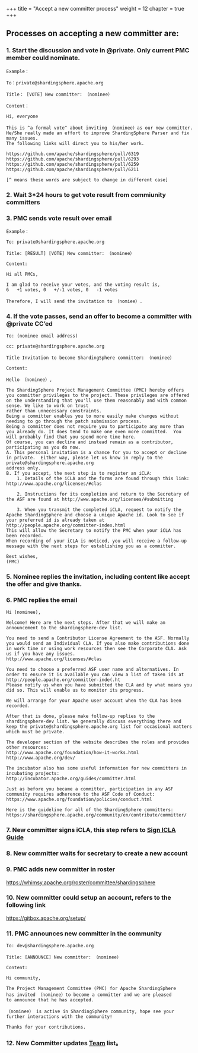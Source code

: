 +++ 
title = "Accept a new committer process" 
weight = 12
chapter = true 
+++

## Processes on accepting a new committer are:

### 1. Start the discussion and vote in @private. Only current PMC member could nominate.

```
Example：

To：private@shardingsphere.apache.org

Title： [VOTE] New committer: （nominee）

Content：

Hi, everyone

This is ^a formal vote^ about inviting （nominee）as our new committer. 
He/She really made an effort to improve ShardingSphere Parser and fix many issues. 
The following links will direct you to his/her work.

https://github.com/apache/shardingsphere/pull/6319
https://github.com/apache/shardingsphere/pull/6293
https://github.com/apache/shardingsphere/pull/6259
https://github.com/apache/shardingsphere/pull/6211

[^ means these words are subject to change in different case]
```

### 2. Wait 3*24 hours to get vote result from commiunity committers

### 3. PMC sends vote result over email

```
Example：

To: private@shardingsphere.apache.org

Title: [RESULT] [VOTE] New committer: （nominee）

Content:

Hi all PMCs, 

I am glad to receive your votes, and the voting result is,
6   +1 votes, 0   +/-1 votes, 0   -1 votes

Therefore, I will send the invitation to （nomiee）.
```

### 4. If the vote passes, send an offer to become a committer with @private CC’ed

```
To: (nominee email address)

cc: private@shardingsphere.apache.org

Title Invitation to become ShardingSphere committer: （nominee）

Content:

Hello （nominee）,

The ShardingSphere Project Management Committee (PMC) hereby offers you committer privileges to the project. These privileges are offered on the understanding that you'll use them reasonably and with common sense. We like to work on trust
rather than unnecessary constraints.
Being a committer enables you to more easily make changes without needing to go through the patch submission process.
Being a committer does not require you to participate any more than you already do. It does tend to make one even more committed.  You will probably find that you spend more time here.
Of course, you can decline and instead remain as a contributor, participating as you do now.
A. This personal invitation is a chance for you to accept or decline in private.  Either way, please let us know in reply to the private@shardingsphere.apache.org 
address only.
B. If you accept, the next step is to register an iCLA:
    1. Details of the iCLA and the forms are found through this link: http://www.apache.org/licenses/#clas

    2. Instructions for its completion and return to the Secretary of the ASF are found at http://www.apache.org/licenses/#submitting

    3. When you transmit the completed iCLA, request to notify the Apache ShardingSphere and choose a unique Apache id. Look to see if your preferred id is already taken at http://people.apache.org/committer-index.html        
This will allow the Secretary to notify the PMC when your iCLA has been recorded.
When recording of your iCLA is noticed, you will receive a follow-up message with the next steps for establishing you as a committer.

Best wishes,
(PMC)

```
### 5. Nominee replies the invitation, including content like accept the offer and give thanks.

### 6. PMC replies the email
```
Hi (nominee),

Welcome! Here are the next steps. After that we will make an announcement to the shardingsphere-dev list.

You need to send a Contributor License Agreement to the ASF. Normally you would send an Individual CLA. If you also make contributions done in work time or using work resources then see the Corporate CLA. Ask us if you have any issues. 
http://www.apache.org/licenses/#clas

You need to choose a preferred ASF user name and alternatives. In order to ensure it is available you can view a list of taken ids at
http://people.apache.org/committer-inde(.ht
Please notify us when you have submitted the CLA and by what means you did so. This will enable us to monitor its progress.

We will arrange for your Apache user account when the CLA has been recorded.

After that is done, please make follow-up replies to the shardingsphere-dev list. We generally discuss everything there and keep the private@shardingsphere.apache.org list for occasional matters which must be private.

The developer section of the website describes the roles and provides other resources:
http://www.apache.org/foundation/how-it-works.html
http://www.apache.org/dev/

The incubator also has some useful information for new committers in incubating projects:
http://incubator.apache.org/guides/committer.html

Just as before you became a committer, participation in any ASF community requires adherence to the ASF Code of Conduct:
https://www.apache.org/foundation/policies/conduct.html

Here is the guideline for all of the ShardingSphere committers:
https://shardingsphere.apache.org/community/en/contribute/committer/
```
### 7. New committer signs iCLA, this step refers to [Sign ICLA Guide](https://shardingsphere.apache.org/community/en/contribute/icla/)

### 8. New committer waits for secretary to create a new account

### 9. PMC adds new committer in roster

https://whimsy.apache.org/roster/committee/shardingsphere

### 10. New committer could setup an account, refers to the following link

https://gitbox.apache.org/setup/

### 11. PMC announces new committer in the community  

```
To: dev@shardingsphere.apache.org

Title: [ANNOUNCE] New committer: （nominee）

Content:

Hi community,

The Project Management Committee (PMC) for Apache ShardingSphere
has invited （nominee）to become a committer and we are pleased 
to announce that he has accepted.

（nominee） is active in ShardingSphere community, hope see your further interactions with the community! 

Thanks for your contributions.
```

### 12. New Committer updates [Team](/en/team/) list。

